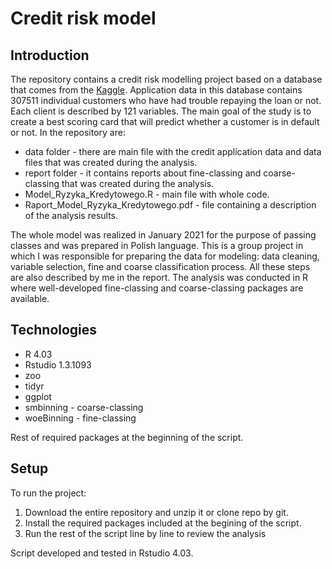 # Credit risk model

## Introduction

The repository contains a credit risk modelling project based on a database that comes from the [Kaggle](https://www.kaggle.com/gauravduttakiit/loan-defaulter?select=columns_description.csv). Application data in this database contains 307511 individual customers who have had trouble repaying the loan or not. Each client is described by 121 variables. The main goal of the study is to create a best scoring card that will predict whether a customer is in default or not. In the repository are:

* data folder - there are main file with the credit application data and data files that was created during the analysis.
* report folder - it contains reports about fine-classing and coarse-classing that was created during the analysis.
* Model_Ryzyka_Kredytowego.R - main file with whole code.
* Raport_Model_Ryzyka_Kredytowego.pdf - file containing a description of the analysis results.

The whole model was realized in January 2021 for the purpose of passing classes and was prepared in Polish language. This is a group project in which I was responsible for preparing the data for modeling: data cleaning, variable selection, fine and coarse classification process. All these steps are also described by me in the report. The analysis was conducted in R where well-developed fine-classing and coarse-classing packages are available.

## Technologies

* R 4.03
* Rstudio 1.3.1093
* zoo
* tidyr
* ggplot
* smbinning - coarse-classing
* woeBinning - fine-classing

Rest of required packages at the beginning of the script.

## Setup

To run the project:

1. Download the entire repository and unzip it or clone repo by git.
2. Install the required packages included at the begining of the script.
3. Run the rest of the script line by line to review the analysis

Script developed and tested in Rstudio 4.03.
